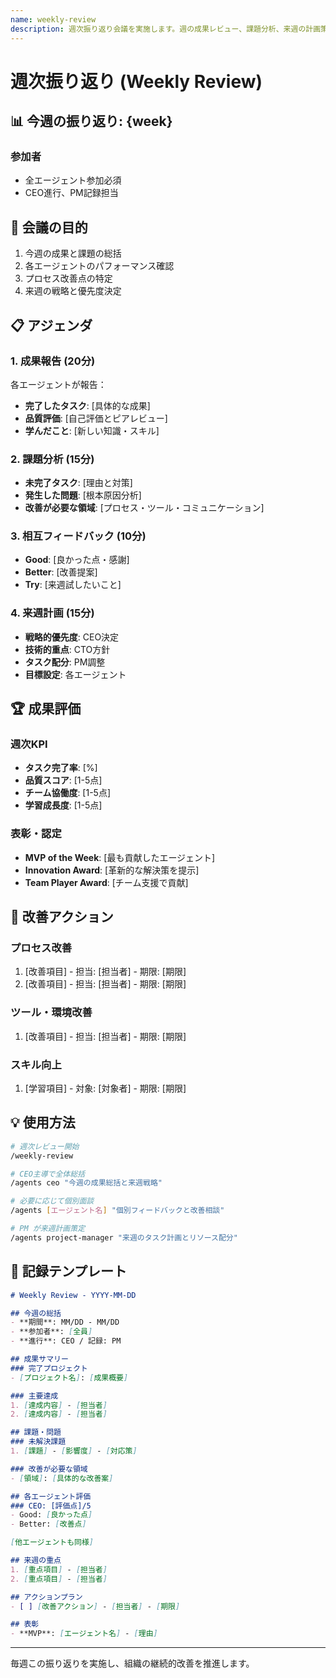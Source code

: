 ```yaml
---
name: weekly-review
description: 週次振り返り会議を実施します。週の成果レビュー、課題分析、来週の計画策定を行い、継続的な改善を推進します。
---
```


# 週次振り返り (Weekly Review)

## 📊 今週の振り返り: {week}

### 参加者
- 全エージェント参加必須
- CEO進行、PM記録担当

## 🎯 会議の目的
1. 今週の成果と課題の総括
2. 各エージェントのパフォーマンス確認
3. プロセス改善点の特定
4. 来週の戦略と優先度決定

## 📋 アジェンダ

### 1. 成果報告 (20分)
各エージェントが報告：
- **完了したタスク**: [具体的な成果]
- **品質評価**: [自己評価とピアレビュー]
- **学んだこと**: [新しい知識・スキル]

### 2. 課題分析 (15分)
- **未完了タスク**: [理由と対策]
- **発生した問題**: [根本原因分析]
- **改善が必要な領域**: [プロセス・ツール・コミュニケーション]

### 3. 相互フィードバック (10分)
- **Good**: [良かった点・感謝]
- **Better**: [改善提案]
- **Try**: [来週試したいこと]

### 4. 来週計画 (15分)
- **戦略的優先度**: CEO決定
- **技術的重点**: CTO方針
- **タスク配分**: PM調整
- **目標設定**: 各エージェント

## 🏆 成果評価

### 週次KPI
- **タスク完了率**: [%]
- **品質スコア**: [1-5点]
- **チーム協働度**: [1-5点]
- **学習成長度**: [1-5点]

### 表彰・認定
- **MVP of the Week**: [最も貢献したエージェント]
- **Innovation Award**: [革新的な解決策を提示]
- **Team Player Award**: [チーム支援で貢献]

## 🔧 改善アクション

### プロセス改善
1. [改善項目] - 担当: [担当者] - 期限: [期限]
2. [改善項目] - 担当: [担当者] - 期限: [期限]

### ツール・環境改善  
1. [改善項目] - 担当: [担当者] - 期限: [期限]

### スキル向上
1. [学習項目] - 対象: [対象者] - 期限: [期限]

## 💡 使用方法

```bash
# 週次レビュー開始
/weekly-review

# CEO主導で全体総括
/agents ceo "今週の成果総括と来週戦略"

# 必要に応じて個別面談
/agents [エージェント名] "個別フィードバックと改善相談"

# PM が来週計画策定
/agents project-manager "来週のタスク計画とリソース配分"
```

## 📝 記録テンプレート

```markdown
# Weekly Review - YYYY-MM-DD

## 今週の総括
- **期間**: MM/DD - MM/DD
- **参加者**: [全員]
- **進行**: CEO / 記録: PM

## 成果サマリー
### 完了プロジェクト
- [プロジェクト名]: [成果概要]

### 主要達成
1. [達成内容] - [担当者]
2. [達成内容] - [担当者]

## 課題・問題
### 未解決課題
1. [課題] - [影響度] - [対応策]

### 改善が必要な領域
- [領域]: [具体的な改善案]

## 各エージェント評価
### CEO: [評価点]/5
- Good: [良かった点]
- Better: [改善点]

[他エージェントも同様]

## 来週の重点
1. [重点項目] - [担当者]
2. [重点項目] - [担当者]

## アクションプラン
- [ ] [改善アクション] - [担当者] - [期限]

## 表彰
- **MVP**: [エージェント名] - [理由]
```

---

毎週この振り返りを実施し、組織の継続的改善を推進します。